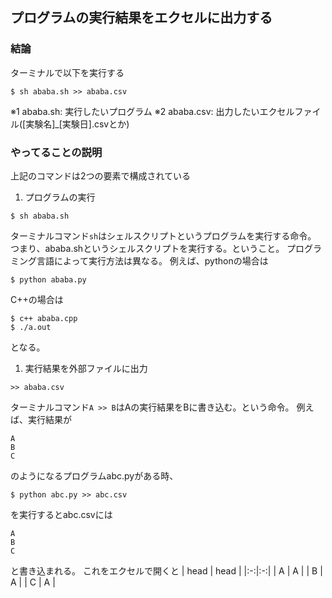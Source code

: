 
## プログラムの実行結果をエクセルに出力する

### 結論
ターミナルで以下を実行する
```
$ sh ababa.sh >> ababa.csv
```
※1 ababa.sh: 実行したいプログラム
※2 ababa.csv: 出力したいエクセルファイル([実験名]_[実験日].csvとか)



### やってることの説明
上記のコマンドは2つの要素で構成されている
1. プログラムの実行
```
$ sh ababa.sh
```
ターミナルコマンド`sh`はシェルスクリプトというプログラムを実行する命令。
つまり、ababa.shというシェルスクリプトを実行する。ということ。
プログラミング言語によって実行方法は異なる。
例えば、pythonの場合は
```
$ python ababa.py
```
C++の場合は
```
$ c++ ababa.cpp
$ ./a.out
```
となる。

1. 実行結果を外部ファイルに出力
```
>> ababa.csv
```
ターミナルコマンド`A >> B`はAの実行結果をBに書き込む。という命令。
例えば、実行結果が
```
A
B
C
```
のようになるプログラムabc.pyがある時、
```
$ python abc.py >> abc.csv
```
を実行するとabc.csvには
```
A
B
C
```
と書き込まれる。
これをエクセルで開くと
| head | head |
|:-:|:-:|
| A | A |
| B | A |
| C | A |
